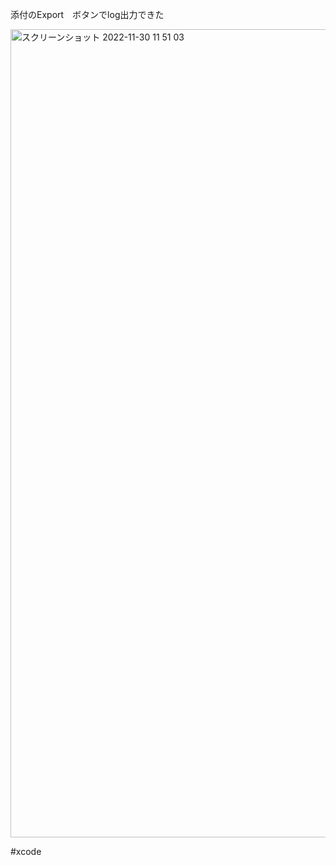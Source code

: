 添付のExport　ボタンでlog出力できた

<img width="1293" alt="スクリーンショット 2022-11-30 11 51 03" src="https://user-images.githubusercontent.com/16571394/204697174-5374d38e-67de-40b5-b31f-59e76e7dd133.png">

#xcode
